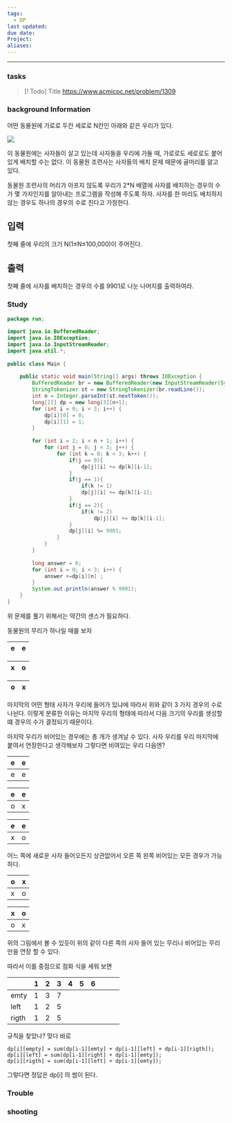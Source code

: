 ```yaml
---
tags:
  - DP
last updated: 
due date: 
Project: 
aliases:
---
```

--- 
### tasks

> [! Todo] Title
> https://www.acmicpc.net/problem/1309


### background Information


어떤 동물원에 가로로 두칸 세로로 N칸인 아래와 같은 우리가 있다.

![](https://www.acmicpc.net/upload/201004/dnfl.JPG)

이 동물원에는 사자들이 살고 있는데 사자들을 우리에 가둘 때, 가로로도 세로로도 붙어 있게 배치할 수는 없다. 이 동물원 조련사는 사자들의 배치 문제 때문에 골머리를 앓고 있다.

동물원 조련사의 머리가 아프지 않도록 우리가 2*N 배열에 사자를 배치하는 경우의 수가 몇 가지인지를 알아내는 프로그램을 작성해 주도록 하자. 사자를 한 마리도 배치하지 않는 경우도 하나의 경우의 수로 친다고 가정한다.

## 입력

첫째 줄에 우리의 크기 N(1≤N≤100,000)이 주어진다.

## 출력

첫째 줄에 사자를 배치하는 경우의 수를 9901로 나눈 나머지를 출력하여라.
### Study



~~~java
package run;  
  
import java.io.BufferedReader;  
import java.io.IOException;  
import java.io.InputStreamReader;  
import java.util.*;  
  
public class Main {  
  
    public static void main(String[] args) throws IOException {  
        BufferedReader br = new BufferedReader(new InputStreamReader(System.in));  
        StringTokenizer st = new StringTokenizer(br.readLine());  
        int n = Integer.parseInt(st.nextToken());  
        long[][] dp = new long[3][n+1];  
        for (int i = 0; i < 3; i++) {  
            dp[i][0] = 0;  
            dp[i][1] = 1;  
        }  
  
        for (int i = 2; i < n + 1; i++) {  
            for (int j = 0; j < 3; j++) {  
                for (int k = 0; k < 3; k++) {  
                    if(j == 0){  
                        dp[j][i] += dp[k][i-1];  
                    }  
                    if(j == 1){  
                        if(k != 1)  
                        dp[j][i] += dp[k][i-1];  
                    }  
                    if(j == 2){  
                        if(k != 2)  
                            dp[j][i] += dp[k][i-1];  
                    }  
                    dp[j][i] %= 9901;  
                }  
            }  
        }  
  
        long answer = 0;  
        for (int i = 0; i < 3; i++) {  
            answer +=dp[i][n] ;  
        }  
        System.out.println(answer % 9901);  
    }  
}
~~~


위 문제를 풀기 위해서는 약간의 센스가 필요하다.

동물원의 무리가 하나일 때를 보자

| e | e |
| ---- | ---- |

| x | o |
| ---- | ---- |

| o | x |
| ---- | ---- |


마지막의 어떤 형태 사자가 우리에 들어가 있냐에 따라서 위와 같이 3 가지 경우의 수로 나뉜다. 이렇게 분류한 이유는 마지막 우리의 형태에 따라서 다음 크기의 우리를 생성할 떄 경우의 수가 결정되기 때문이다. 

마지막 우리가 비어있는 경우에는 총 개가 생겨날 수 있다. 사자 우리를 우리 마지막에 붙여서 연장한다고 생각해보자
그렇다면 비여있는 우리 다음엔?

| e | e |
| ---- | ---- |
| e | e |

| e | e |
| ---- | ---- |
| o | x |


| e | e |
| ---- | ---- |
| x | o |
어느 쪽에 새로운 사자 들어오든지 상관없어서 오른 쪽 왼쪽 비어있는 모든 경우가 가능하다.

| o | x |
| ---- | ---- |
| x | o |

| x | o |
| ---- | ---- |
| o | x |
위의 그림에서 볼 수 있듯이 위의 같이 다른 쪽의 사자 들어 있는 무리나 비어있는 무리만을 연장 할 수 있다.

따라서 이를 중점으로 점화 식을 세워 보면

|  | 1 | 2 | 3 | 4 | 5 | 6 |  |  |  |
| ---- | ---- | ---- | ---- | ---- | ---- | ---- | ---- | ---- | ---- |
| emty | 1 | 3 | 7 |  |  |  |  |  |  |
| left | 1 | 2 | 5 |  |  |  |  |  |  |
| rigth | 1 | 2 | 5 |  |  |  |  |  |  |

규칙을 찾았나? 맞다 바로 

~~~
dp[i][empty] = sum(dp[i-1][emty] + dp[i-1][left] + dp[i-1][rigth]);
dp[i][left] = sum(dp[i-1][right] + dp[i-1][emty]);
dp[i][rigth] = sum(dp[i-1][left] + dp[i-1][emty]);
~~~

그렇다면 정답은 dp[i] 의 썸이 된다.

### Trouble







### shooting
